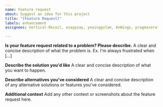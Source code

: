 ```yaml
---
name: Feature request
about: Suggest an idea for this project
title: "[Feature Request]"
labels: enhancement
assignees: Vertical-Recoil, ezaypzay, ynainggolan, AnWings, pragmazerotimes

---
```


**Is your feature request related to a problem? Please describe.**
A clear and concise description of what the problem is. Ex. I'm always frustrated when [...]

**Describe the solution you'd like**
A clear and concise description of what you want to happen.

**Describe alternatives you've considered**
A clear and concise description of any alternative solutions or features you've considered.

**Additional context**
Add any other context or screenshots about the feature request here.

